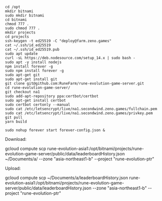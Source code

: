 ```
cd /opt
mkdir bitnami
sudo mkdir bitnami
cd bitnami
chmod 777 .
sudo chmod 777 .
mkdir projects
cd projects
ssh-keygen -t ed25519 -C "deploy@farm.zeno.games"
cat ~/.ssh/id_ed25519
cat ~/.ssh/id_ed25519.pub
sudo apt update
curl -sL https://deb.nodesource.com/setup_14.x | sudo bash -
sudo apt -y install nodejs
npm install forever -g
sudo npm install forever -g
sudo apt-get git
sudo apt-get install git
git clone git@github.com:RuneFarm/rune-evolution-game-server.git
cd rune-evolution-game-server/
git checkout na1
sudo add-apt-repository ppa:certbot/certbot
sudo apt-get install certbot
sudo certbot certonly --manual
sudo cat /etc/letsencrypt/live/na1.secondwind.zeno.games/fullchain.pem
sudo cat /etc/letsencrypt/live/na1.secondwind.zeno.games/privkey.pem
git pull
yarn build

sudo nohup forever start forever-config.json &
```

Download:

gcloud compute scp
rune-evolution-asia1:/opt/bitnami/projects/rune-evolution-game-server/public/data/leaderboardHistory.json ~/Documents/a/
--zone "asia-northeast1-b" --project "rune-evolution-ptr"

Upload:

gcloud compute scp ~/Documents/a/leaderboardHistory.json
rune-evolution-asia1:/opt/bitnami/projects/rune-evolution-game-server/public/data/leaderboardHistory.json --zone
"asia-northeast1-b" --project "rune-evolution-ptr"
